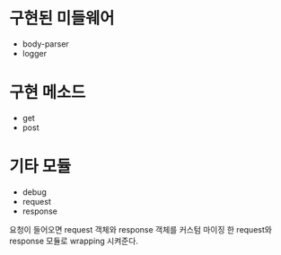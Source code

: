 # 구현된 미들웨어

* body-parser
* logger

# 구현 메소드

* get
* post

# 기타 모듈

* debug
* request
* response

요청이 들어오면 request 객체와 response 객체를 커스텀 마이징 한 request와 response 모듈로 wrapping 시켜준다.